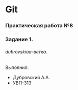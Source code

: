 # Git
### Практическая работа №8
### Задание 1.
###### dubrovskiaa-ветка. 

Выполнил:
* Дубровский А.А.
* УВП-313
